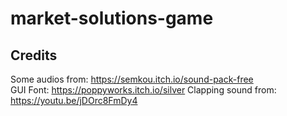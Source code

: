 # market-solutions-game

## Credits

Some audios from: https://semkou.itch.io/sound-pack-free  
GUI Font: https://poppyworks.itch.io/silver
Clapping sound from: https://youtu.be/jDOrc8FmDy4
